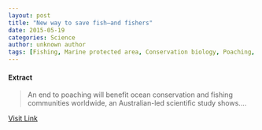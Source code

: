 ```yaml
---
layout: post
title: "New way to save fish—and fishers"
date: 2015-05-19
categories: Science
author: unknown author
tags: [Fishing, Marine protected area, Conservation biology, Poaching, Overfishing, Natural environment]
---
```





#### Extract
>An end to poaching will benefit ocean conservation and fishing communities worldwide, an Australian-led scientific study shows....



[Visit Link](http://phys.org/news351231369.html)



